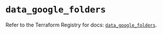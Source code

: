 # `data_google_folders`

Refer to the Terraform Registry for docs: [`data_google_folders`](https://registry.terraform.io/providers/hashicorp/google/6.34.1/docs/data-sources/folders).
